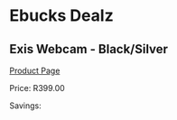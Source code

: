 
# Ebucks Dealz
## Exis Webcam - Black/Silver
[Product Page](https://www.ebucks.com/web/shop/productSelected.do?prodId=1191954909&catId=365757697)

Price: R399.00

Savings: 


	